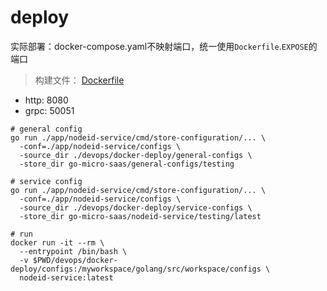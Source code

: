 # deploy

实际部署：docker-compose.yaml不映射端口，统一使用`Dockerfile`.`EXPOSE`的端口

> 构建文件： [Dockerfile](../docker-build/Dockerfile)

* http: 8080
* grpc: 50051

```shell
# general config
go run ./app/nodeid-service/cmd/store-configuration/... \
  -conf=./app/nodeid-service/configs \
  -source_dir ./devops/docker-deploy/general-configs \
  -store_dir go-micro-saas/general-configs/testing

# service config
go run ./app/nodeid-service/cmd/store-configuration/... \
  -conf=./app/nodeid-service/configs \
  -source_dir ./devops/docker-deploy/service-configs \
  -store_dir go-micro-saas/nodeid-service/testing/latest
  
# run
docker run -it --rm \
  --entrypoint /bin/bash \
  -v $PWD/devops/docker-deploy/configs:/myworkspace/golang/src/workspace/configs \
  nodeid-service:latest
```